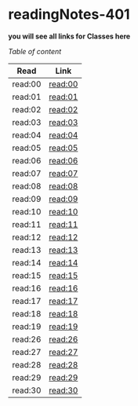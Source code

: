 # readingNotes-401


**you will see all links for Classes here**

*Table of content*
 
 Read      |  Link
 ----------|--------------
 read:00   |  [read:00](https://amalmalmomani.github.io/readingNotes-401/read-00)
 read:01   |  [read:01](https://amalmalmomani.github.io/readingNotes-401/read-01)
 read:02   |  [read:02](https://amalmalmomani.github.io/readingNotes-401/read-02)
 read:03   |  [read:03](https://amalmalmomani.github.io/readingNotes-401/read-03)
 read:04   |  [read:04](https://amalmalmomani.github.io/readingNotes-401/read-04)
 read:05   |  [read:05](https://amalmalmomani.github.io/readingNotes-401/read-05)
 read:06   |  [read:06](https://amalmalmomani.github.io/readingNotes-401/read-06)
 read:07   |  [read:07](https://amalmalmomani.github.io/readingNotes-401/read-07)
 read:08   |  [read:08](https://amalmalmomani.github.io/readingNotes-401/read-08)
 read:09   |  [read:09](https://amalmalmomani.github.io/readingNotes-401/read-09)
 read:10   |  [read:10](https://amalmalmomani.github.io/readingNotes-401/read-10)
 read:11   |  [read:11](https://amalmalmomani.github.io/readingNotes-401/read-11)
 read:12   |  [read:12](https://amalmalmomani.github.io/readingNotes-401/read-12)
 read:13   |  [read:13](https://amalmalmomani.github.io/readingNotes-401/read-13)
 read:14   |  [read:14](https://amalmalmomani.github.io/readingNotes-401/read-14)
 read:15   |  [read:15](https://amalmalmomani.github.io/readingNotes-401/read-15)
 read:16   |  [read:16](https://amalmalmomani.github.io/readingNotes-401/read-16)
 read:17   |  [read:17](https://amalmalmomani.github.io/readingNotes-401/read-17)
 read:18   |  [read:18](https://amalmalmomani.github.io/readingNotes-401/read-18)
 read:19   |  [read:19](https://amalmalmomani.github.io/readingNotes-401/read-19)
 read:26   |  [read:26](https://amalmalmomani.github.io/readingNotes-401/read-26)
 read:27   |  [read:27](https://amalmalmomani.github.io/readingNotes-401/read-27)
 read:28   |  [read:28](https://amalmalmomani.github.io/readingNotes-401/read-28)
 read:29   |  [read:29](https://amalmalmomani.github.io/readingNotes-401/read-29)
 read:30   |  [read:30](https://amalmalmomani.github.io/readingNotes-401/read-30)